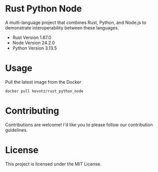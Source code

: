 # Rust Python Node
A multi-language project that combines Rust, Python, and Node.js to demonstrate interoperability between these languages.

- Rust Version 1.87.0
- Node Version 24.2.0
- Python Version 3.13.5


# Usage 
Pull the latest image from the Docker

`
docker pull kevotz/rust_python_node
`

# Contributing
Contributions are welcome! I'd like you to please follow our contribution guidelines.

# License
This project is licensed under the MIT License.
